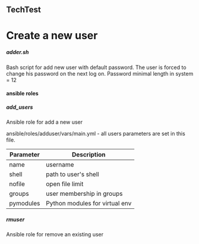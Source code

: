 ## TechTest

# Create a new user

##### adder.sh
Bash script for add new user with default password.
The user is forced to change his password on the next log on.
Password minimal length in system = 12 

#### ansible roles
##### add_users 
Ansible role for add a new user

ansible/roles/adduser/vars/main.yml - all users parameters are set in this file. 

|Parameter | Description|
|--------|---------|
|name |username |
|shell | path to user's shell |
|nofile |open file limit |
|groups |user membership in groups |
|pymodules | Python modules for virtual env|

##### rmuser
Ansible role for remove an existing user
